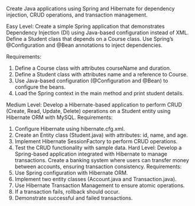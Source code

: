Create Java applications using Spring and Hibernate for dependency injection, CRUD operations, and transaction management.


Easy Level:
Create a simple Spring application that demonstrates Dependency Injection (DI) using Java-based configuration instead of XML. Define a Student class that depends on a Course class. Use Spring’s @Configuration and @Bean annotations to inject dependencies.

Requirements:
1.	Define a Course class with attributes courseName and duration.
2.	Define a Student class with attributes name and a reference to Course.
3.	Use Java-based configuration (@Configuration and @Bean) to configure the beans.
4.	Load the Spring context in the main method and print student details.

Medium Level:
Develop a Hibernate-based application to perform CRUD (Create, Read, Update, Delete) operations on a Student entity using Hibernate ORM with MySQL.
Requirements:
1.	Configure Hibernate using hibernate.cfg.xml.
2.	Create an Entity class (Student.java) with attributes: id, name, and age.
3.	Implement Hibernate SessionFactory to perform CRUD operations.
4.	Test the CRUD functionality with sample data.
Hard Level:
Develop a Spring-based application integrated with Hibernate to manage transactions. Create a banking system where users can transfer money between accounts, ensuring transaction consistency.
Requirements:
1.	Use Spring configuration with Hibernate ORM.
2.	Implement two entity classes (Account.java and Transaction.java).
3.	Use Hibernate Transaction Management to ensure atomic operations.
4.	If a transaction fails, rollback should occur.
5.	Demonstrate successful and failed transactions.
